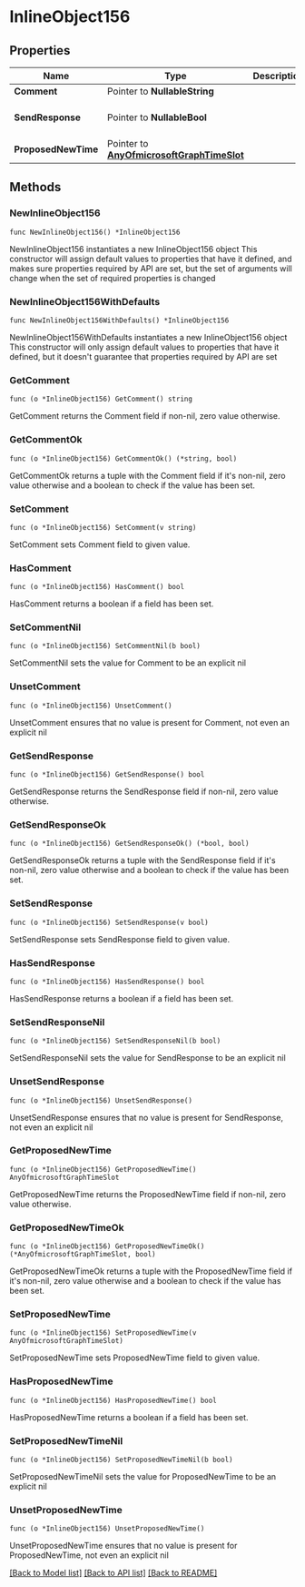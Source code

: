 # InlineObject156

## Properties

Name | Type | Description | Notes
------------ | ------------- | ------------- | -------------
**Comment** | Pointer to **NullableString** |  | [optional] 
**SendResponse** | Pointer to **NullableBool** |  | [optional] [default to false]
**ProposedNewTime** | Pointer to [**AnyOfmicrosoftGraphTimeSlot**](anyOf&lt;microsoft.graph.timeSlot&gt;.md) |  | [optional] 

## Methods

### NewInlineObject156

`func NewInlineObject156() *InlineObject156`

NewInlineObject156 instantiates a new InlineObject156 object
This constructor will assign default values to properties that have it defined,
and makes sure properties required by API are set, but the set of arguments
will change when the set of required properties is changed

### NewInlineObject156WithDefaults

`func NewInlineObject156WithDefaults() *InlineObject156`

NewInlineObject156WithDefaults instantiates a new InlineObject156 object
This constructor will only assign default values to properties that have it defined,
but it doesn't guarantee that properties required by API are set

### GetComment

`func (o *InlineObject156) GetComment() string`

GetComment returns the Comment field if non-nil, zero value otherwise.

### GetCommentOk

`func (o *InlineObject156) GetCommentOk() (*string, bool)`

GetCommentOk returns a tuple with the Comment field if it's non-nil, zero value otherwise
and a boolean to check if the value has been set.

### SetComment

`func (o *InlineObject156) SetComment(v string)`

SetComment sets Comment field to given value.

### HasComment

`func (o *InlineObject156) HasComment() bool`

HasComment returns a boolean if a field has been set.

### SetCommentNil

`func (o *InlineObject156) SetCommentNil(b bool)`

 SetCommentNil sets the value for Comment to be an explicit nil

### UnsetComment
`func (o *InlineObject156) UnsetComment()`

UnsetComment ensures that no value is present for Comment, not even an explicit nil
### GetSendResponse

`func (o *InlineObject156) GetSendResponse() bool`

GetSendResponse returns the SendResponse field if non-nil, zero value otherwise.

### GetSendResponseOk

`func (o *InlineObject156) GetSendResponseOk() (*bool, bool)`

GetSendResponseOk returns a tuple with the SendResponse field if it's non-nil, zero value otherwise
and a boolean to check if the value has been set.

### SetSendResponse

`func (o *InlineObject156) SetSendResponse(v bool)`

SetSendResponse sets SendResponse field to given value.

### HasSendResponse

`func (o *InlineObject156) HasSendResponse() bool`

HasSendResponse returns a boolean if a field has been set.

### SetSendResponseNil

`func (o *InlineObject156) SetSendResponseNil(b bool)`

 SetSendResponseNil sets the value for SendResponse to be an explicit nil

### UnsetSendResponse
`func (o *InlineObject156) UnsetSendResponse()`

UnsetSendResponse ensures that no value is present for SendResponse, not even an explicit nil
### GetProposedNewTime

`func (o *InlineObject156) GetProposedNewTime() AnyOfmicrosoftGraphTimeSlot`

GetProposedNewTime returns the ProposedNewTime field if non-nil, zero value otherwise.

### GetProposedNewTimeOk

`func (o *InlineObject156) GetProposedNewTimeOk() (*AnyOfmicrosoftGraphTimeSlot, bool)`

GetProposedNewTimeOk returns a tuple with the ProposedNewTime field if it's non-nil, zero value otherwise
and a boolean to check if the value has been set.

### SetProposedNewTime

`func (o *InlineObject156) SetProposedNewTime(v AnyOfmicrosoftGraphTimeSlot)`

SetProposedNewTime sets ProposedNewTime field to given value.

### HasProposedNewTime

`func (o *InlineObject156) HasProposedNewTime() bool`

HasProposedNewTime returns a boolean if a field has been set.

### SetProposedNewTimeNil

`func (o *InlineObject156) SetProposedNewTimeNil(b bool)`

 SetProposedNewTimeNil sets the value for ProposedNewTime to be an explicit nil

### UnsetProposedNewTime
`func (o *InlineObject156) UnsetProposedNewTime()`

UnsetProposedNewTime ensures that no value is present for ProposedNewTime, not even an explicit nil

[[Back to Model list]](../README.md#documentation-for-models) [[Back to API list]](../README.md#documentation-for-api-endpoints) [[Back to README]](../README.md)



